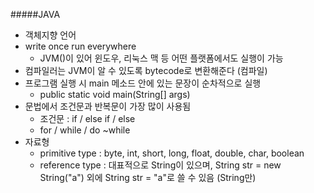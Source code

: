 #####JAVA

- 객체지향 언어
- write once run everywhere
  - JVM()이 있어 윈도우, 리눅스 맥 등 어떤 플랫폼에서도 실행이 가능
- 컴파일러는 JVM이 알 수 있도록 bytecode로 변환해준다 (컴파일)
- 프로그램 실행 시 main 메소드 안에 있는 문장이 순차적으로 실행
  - public static void main(String[] args)
- 문법에서 조건문과 반복문이 가장 많이 사용됨
  - 조건문 : if / else if / else
  - for / while / do ~while
- 자료형
  - primitive type : byte, int, short, long, float, double, char, boolean
  - reference type : 대표적으로 String이 있으며,
                     String str = new String("a") 외에 String str = "a"로 쓸 수 있음 (String만)